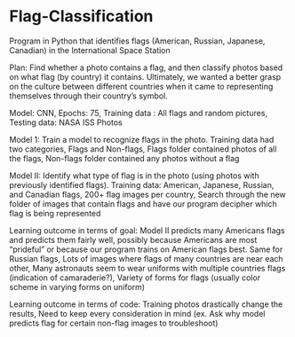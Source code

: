 # Flag-Classification
Program in Python that identifies flags (American, Russian, Japanese, Canadian) in the International Space Station

Plan: Find whether a photo contains a flag, and then classify photos based on what flag (by country) it contains.
Ultimately, we wanted a better grasp on the culture between different countries when it came to representing themselves through their country’s symbol.

Model:
CNN,
Epochs: 75,
Training data : All flags and random pictures,
Testing data: NASA ISS Photos

Model 1: Train a model to recognize flags in the photo.
Training data had two categories, Flags and Non-flags,
Flags folder contained photos of all the flags,
Non-flags folder contained any photos without a flag

Model II: Identify what type of flag is in the photo (using photos with previously  identified  flags).
Training data: American, Japanese, Russian, and Canadian flags,
200+ flag images per country,
Search through the new folder of images that contain flags and have our program decipher which flag is being represented

Learning outcome in terms of goal:
Model II predicts many Americans flags and predicts them fairly well, possibly because Americans are most “prideful” or because our program trains on American flags best. Same for Russian flags,
Lots of images where flags of many countries are near each other,
Many astronauts seem to wear uniforms with multiple countries flags (indication of camaraderie?),
Variety of forms for flags (usually color scheme in varying forms on uniform)

Learning outcome in terms of code:
Training photos drastically change the results,
Need to keep every consideration in mind (ex. Ask why model predicts flag for certain non-flag images to troubleshoot)
